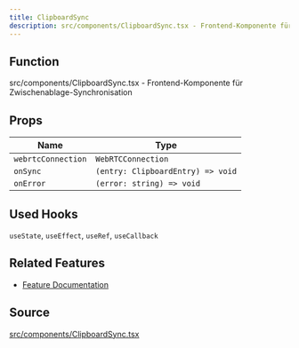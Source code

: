 ```yaml
---
title: ClipboardSync
description: src/components/ClipboardSync.tsx - Frontend-Komponente für Zwischenablage-Synchronisation
---
```


## Function
src/components/ClipboardSync.tsx - Frontend-Komponente für Zwischenablage-Synchronisation

## Props

| Name | Type |
| --- | --- |
| `webrtcConnection` | `WebRTCConnection` |
| `onSync` | `(entry: ClipboardEntry) => void` |
| `onError` | `(error: string) => void` |

## Used Hooks

`useState`, `useEffect`, `useRef`, `useCallback`

## Related Features

- [Feature Documentation](../features/clipboard.md)

## Source

[src/components/ClipboardSync.tsx](/src/components/ClipboardSync.tsx)
